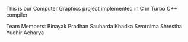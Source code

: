 This is our Computer Graphics project implemented in C in Turbo C++ compiler

Team Members:
Binayak Pradhan
Sauharda Khadka
Swornima Shrestha
Yudhir Acharya
